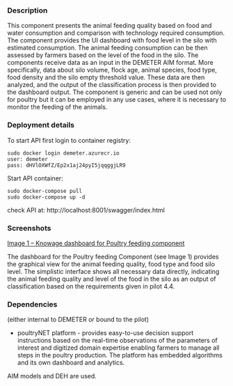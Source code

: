 ### Description
This component presents the animal feeding quality based on food and water consumption and comparison with technology required consumption.  The component provides the UI dashboard with food level in the silo with estimated consumption. The animal feeding consumption can be then assessed by farmers based on the level of the food in the silo. The components receive data as an input in the  DEMETER  AIM format.  More specifically, data about silo volume, flock age, animal species, food type, food density and the silo empty threshold value. These data are then analyzed, and the output of the classification process is then provided to the dashboard output. The component is generic and can be used not only for poultry but it can be employed in any use cases, where it is necessary to monitor the feeding of the animals.


### Deployment details 

To start API first login to container registry:
```
sudo docker login demeter.azurecr.io
user: demeter
pass: dHVlOXWfZ/Ep2x1aj24pyI5jqqggjLR9

```
Start API container:
```
sudo docker-compose pull
sudo docker-compose up -d
```

check API at:
http://localhost:8001/swagger/index.html

### Screenshots

[Image 1 – Knowage dashboard for Poultry feeding component](https://sasagronet.blob.core.windows.net/demeter/poultryfeeding.png)


The dashboard for the  Poultry feeding  Component  (see Image 1)  provides the graphical view for the animal feeding quality, food type and food silo level. The simplistic interface shows all necessary data directly,  indicating the animal feeding quality and level of the food in the silo as an output of classification based on the requirements given in pilot 4.4.

### Dependencies 
(either internal to DEMETER or bound to the pilot)

- poultryNET platform - provides easy-to-use decision support instructions based on the real-time observations of the parameters of interest and digitized domain expertise enabling farmers to manage all steps in the poultry production. The platform has embedded algorithms and its own dashboard and analytics.


AIM models and DEH are used.

